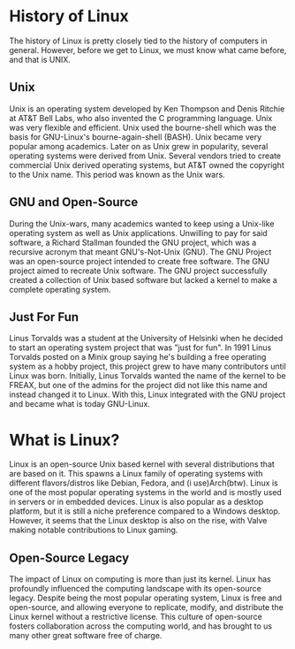 # History of Linux
The history of Linux is pretty closely tied to the history of computers in general. However, before we get to Linux, we must know what came before, and that is UNIX.
## Unix
Unix is an operating system developed by Ken Thompson and Denis Ritchie at AT&T Bell Labs, who also invented the C programming language. Unix was very flexible and efficient. Unix used the bourne-shell which was the basis for GNU-Linux's bourne-again-shell (BASH). 
Unix became very popular among academics. Later on as Unix grew in popularity, several operating systems were derived from Unix. Several vendors tried to create commercial Unix derived operating systems, but AT&T owned the copyright to the Unix name. This period was known as the Unix wars. 
## GNU and Open-Source
During the Unix-wars, many academics wanted to keep using a Unix-like operating system as well as Unix applications. Unwilling to pay for said software, a Richard Stallman founded the GNU project, which was a recursive acronym that meant GNU's-Not-Unix (GNU). The GNU Project was an open-source project intended to create free software. The GNU project aimed to recreate Unix software. The GNU project successfully created a collection of Unix based software but lacked a kernel to make a complete operating system. 

## Just For Fun
Linus Torvalds was a student at the University of Helsinki when he decided to start an operating system project that was "just for fun". In 1991 Linus Torvalds posted on a Minix group saying he's building a free operating system as a hobby project, this project grew to have many contributors until Linux was born. Initially, Linus Torvalds wanted the name of the kernel to be FREAX, but one of the admins for the project did not like this name and instead changed it to Linux. With this, Linux integrated with the GNU project and became what is today GNU-Linux.

# What is Linux?
Linux is an open-source Unix based kernel with several distributions that are based on it. This spawns a Linux family of operating systems with different flavors/distros like Debian, Fedora, and (i use)Arch(btw). Linux is one of the most popular operating systems in the world and is mostly used in servers or in embedded devices. Linux is also popular as a desktop platform, but it is still a niche preference compared to a Windows desktop. However, it seems that the Linux desktop is also on the rise, with Valve making notable contributions to Linux gaming.

## Open-Source Legacy
The impact of Linux on computing is more than just its kernel. Linux has profoundly influenced the computing landscape with its open-source legacy. Despite being the most popular operating system, Linux is free and open-source, and allowing everyone to replicate, modify, and distribute the Linux kernel without a restrictive license. This culture of open-source fosters collaboration across the computing world, and has brought to us many other great software free of charge.